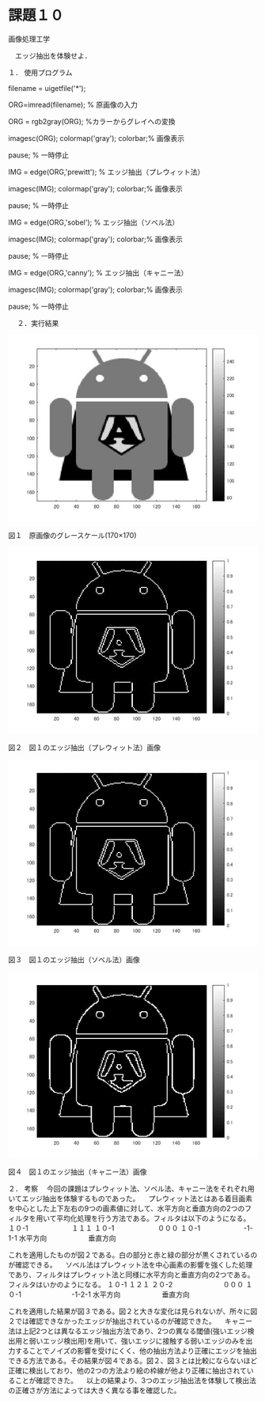 # 課題１０
画像処理工学

　エッジ抽出を体験せよ．

１．	使用プログラム


filename = uigetfile('*');

ORG=imread(filename); % 原画像の入力

ORG = rgb2gray(ORG); %カラーからグレイへの変換

imagesc(ORG); colormap('gray'); colorbar;% 画像表示

pause; % 一時停止



IMG = edge(ORG,'prewitt'); % エッジ抽出（プレウィット法）

imagesc(IMG); colormap('gray'); colorbar;% 画像表示

pause; % 一時停止



IMG = edge(ORG,'sobel'); % エッジ抽出（ソベル法）

imagesc(IMG); colormap('gray'); colorbar;% 画像表示

pause; % 一時停止



IMG = edge(ORG,'canny'); % エッジ抽出（キャニー法）

imagesc(IMG); colormap('gray'); colorbar;% 画像表示

pause; % 一時停止


 
２．実行結果
 
 ![原画像](https://github.com/enazii0312/image/blob/master/kadai10-1.jpg)
 
図１　原画像のグレースケール(170×170)

 
  ![原画像](https://github.com/enazii0312/image/blob/master/kadai10-2.jpg)
  
図２　図１のエッジ抽出（プレウィット法）画像
 
  ![原画像](https://github.com/enazii0312/image/blob/master/kadai10-3.jpg)
  
図３　図１のエッジ抽出（ソベル法）画像
 
  ![原画像](https://github.com/enazii0312/image/blob/master/kadai10-4.jpg)
  
図４　図１のエッジ抽出（キャニー法）画像


２．	考察
　今回の課題はプレウィット法、ソベル法、キャニー法をそれぞれ用いてエッジ抽出を体験するものであった。
　プレウィット法とはある着目画素を中心とした上下左右の9つの画素値に対して、水平方向と垂直方向の2つのフィルタを用いて平均化処理を行う方法である。フィルタは以下のようになる。
１０-1　　　   　　　１１１
１０-1　　　　　   　０００
１０-1　　　　　　   -1-1-1
水平方向　　　　　　垂直方向

これを適用したものが図２である。白の部分と赤と緑の部分が黒くされているのが確認できる。
　ソベル法はプレウィット法を中心画素の影響を強くした処理であり、フィルタはプレウィット法と同様に水平方向と垂直方向の2つである。フィルタはいかのようになる。
１０-1               １２１
２０-2　　　　　　　 ０００
１０-1 　　　　　　　-1-2-1
水平方向　　　　　　垂直方向

これを適用した結果が図３である。図２と大きな変化は見られないが、所々に図２では確認できなかったエッジが抽出されているのが確認できた。
　キャニー法は上記2つとは異なるエッジ抽出方法であり、2つの異なる閾値(強いエッジ検出用と弱いエッジ検出用)を用いて、強いエッジに接触する弱いエッジのみを出力することでノイズの影響を受けにくく、他の抽出方法より正確にエッジを抽出できる方法である。その結果が図４である。図２、図３とは比較にならないほど正確に検出しており、他の2つの方法より絵の枠線が他より正確に抽出されていることが確認できた。
　以上の結果より、3つのエッジ抽出法を体験して検出法の正確さが方法によっては大きく異なる事を確認した。
